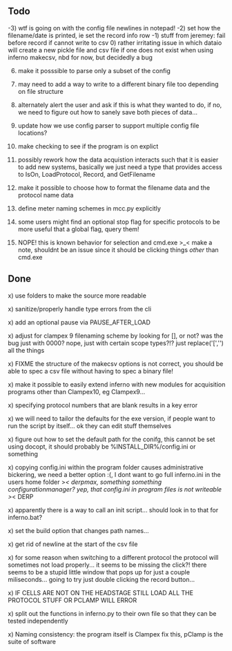 Todo
----
-3) wtf is going on with the config file newlines in notepad!
-2) set how the filename/date is printed, ie set the record info row
-1) stuff from jeremey: fail before record if cannot write to csv
0) rather irritating issue in which dataio will create a new pickle file and csv file if one does not exist when using inferno makecsv, nbd for now, but decidedly a bug

6) make it posssible to parse only a subset of the config

8) may need to add a way to write to a different binary file too depending on file structure

9) alternately alert the user and ask if this is what they wanted to do, if no, we need to figure out how to sanely save both pieces of data...

10) update how we use config parser to support multiple config file locations?

11) make checking to see if the program is on explict

12) possibly rework how the data acquistion interacts such that it is easier to add new systems, basically we just need a type that provides access to IsOn, LoadProtocol, Record, and GetFilename

13) make it possible to choose how to format the filename data and the protocol name data

15) define meter naming schemes in mcc.py explicitly

16) some users might find an optional stop flag for specific protocols to be more useful that a global flag, query them!

17) NOPE! this is known behavior for selection and cmd.exe >_< make a note, shouldnt be an issue since it should be clicking things *other* than cmd.exe


Done
----
x) use folders to make the source more readable

x) sanitize/properly handle type errors from the cli

x) add an optional pause via PAUSE_AFTER_LOAD

x) adjust for clampex 9 filenaming scheme by looking for [], or not? was the bug just with 0000? nope, just with certain scope types?!? just replace('[','') all the things

x) FIXME the structure of the makecsv options is not correct, you should be able to spec a csv file without having to spec a binary file!

x) make it possible to easily extend inferno with new modules for acquisition programs other than Clampex10, eg Clampex9...

x) specifying protocol numbers that are blank results in a key error

x) we will need to tailor the defaults for the exe version, if people want to run the script by itself... ok they can edit stuff themselves

x) figure out how to set the default path for the conifg, this cannot be set using docopt, it should probably be %INSTALL_DIR%/config.ini or something

x) copying config.ini within the program folder causes administrative bickering, we need a better option :(, I dont want to go full inferno.ini in the users home folder >_< derpmax, something something configurationmanager? yep, that config.ini in program files is not writeable >_< DERP

x) apparently there is a way to call an init script... should look in to that for inferno.bat?

x) set the build option that changes path names...

x) get rid of newline at the start of the csv file

x) for some reason when switching to a different protocol the protocol will sometimes not load properly... it seems to be missing the click?! there seems to be a stupid little window that pops up for just a couple miliseconds... going to try just double clicking the record button...

x) IF CELLS ARE NOT ON THE HEADSTAGE STILL LOAD ALL THE PROTOCOL STUFF OR PCLAMP WILL ERROR

x) split out the functions in inferno.py to their own file so that they can be tested independently

x) Naming consistency: the program itself is Clampex fix this, pClamp is the suite of software
